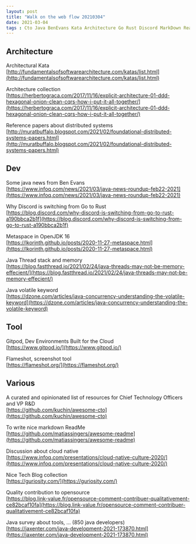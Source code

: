 ```yaml
---
layout: post
title: "Walk on the web flow 20210304"
date: 2021-03-04
tags : Cto Java BenEvans Kata Architecture Go Rust Discord MarkDown Readme Cloudnative Blog Screenshot Gitpod Distributedsystem Thread Metaspace Volatile Opensource
---
```


## Architecture  

Architectural Kata   
[http://fundamentalsofsoftwarearchitecture.com/katas/list.html](http://fundamentalsofsoftwarearchitecture.com/katas/list.html)

Architecture collection    
[https://herbertograca.com/2017/11/16/explicit-architecture-01-ddd-hexagonal-onion-clean-cqrs-how-i-put-it-all-together/](https://herbertograca.com/2017/11/16/explicit-architecture-01-ddd-hexagonal-onion-clean-cqrs-how-i-put-it-all-together/)

Reference papers about distributed systems   
[http://muratbuffalo.blogspot.com/2021/02/foundational-distributed-systems-papers.html](http://muratbuffalo.blogspot.com/2021/02/foundational-distributed-systems-papers.html)

## Dev   

Some java news from Ben Evans   
[https://www.infoq.com/news/2021/03/java-news-roundup-feb22-2021](https://www.infoq.com/news/2021/03/java-news-roundup-feb22-2021)

Why Discord is switching from Go to Rust   
[https://blog.discord.com/why-discord-is-switching-from-go-to-rust-a190bbca2b1f](https://blog.discord.com/why-discord-is-switching-from-go-to-rust-a190bbca2b1f)

Metaspace in OpenJDK 16    
[https://lkorinth.github.io/posts/2020-11-27-metaspace.html](https://lkorinth.github.io/posts/2020-11-27-metaspace.html)

Java Thread stack and memory   
[https://blog.fastthread.io/2021/02/24/java-threads-may-not-be-memory-effecient/](https://blog.fastthread.io/2021/02/24/java-threads-may-not-be-memory-effecient/)

Java volatile keyword    
[https://dzone.com/articles/java-concurrency-understanding-the-volatile-keyword](https://dzone.com/articles/java-concurrency-understanding-the-volatile-keyword)

## Tool   

Gitpod, Dev Environments Built for the Cloud   
[https://www.gitpod.io/](https://www.gitpod.io/)

Flameshot, screenshot tool   
[https://flameshot.org/](https://flameshot.org/)

## Various   

A curated and opinionated list of resources for Chief Technology Officers and VP R&D   
[https://github.com/kuchin/awesome-cto](https://github.com/kuchin/awesome-cto)

To write nice markdown ReadMe  
[https://github.com/matiassingers/awesome-readme](https://github.com/matiassingers/awesome-readme)

Discussion about cloud native   
[https://www.infoq.com/presentations/cloud-native-culture-2020/](https://www.infoq.com/presentations/cloud-native-culture-2020/)

Nice Tech Blog collection    
[https://guriosity.com/](https://guriosity.com/)

Quality contribution to opensource   
[https://blog.link-value.fr/opensource-comment-contribuer-qualitativement-ce82bcaf10fa](https://blog.link-value.fr/opensource-comment-contribuer-qualitativement-ce82bcaf10fa)

Java survey about tools, ... (850 java developers)   
[https://jaxenter.com/java-development-2021-173870.html](https://jaxenter.com/java-development-2021-173870.html)

